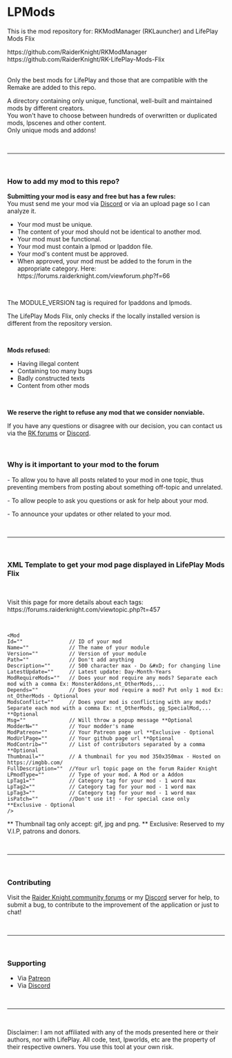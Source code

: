 # LPMods
<p>This is the mod repository for: RKModManager (RKLauncher) and LifePlay Mods Flix</p>
https://github.com/RaiderKnight/RKModManager<br>
https://github.com/RaiderKnight/RK-LifePlay-Mods-Flix<br>
<br>
<p>Only the best mods for LifePlay and those that are compatible with the Remake are added to this repo.</p>
<p>A directory containing only unique, functional, well-built and maintained mods by different creators.<br>
You won't have to choose between hundreds of overwritten or duplicated mods, lpscenes and other content.<br>
Only unique mods and addons!</p>
<br>
<hr>
<br>
<h3>How to add my mod to this repo?</h3>
<p><strong>Submitting your mod is easy and free but has a few rules: </strong><br>
You must send me your mod via <a href="https://discord.gg/d3U9E2wb4Y">Discord</a> or via an upload page so I can analyze it.</p>
<ul><li>Your mod must be unique.</li>
<li>The content of your mod should not be identical to another mod.</li>
<li>Your mod must be functional.</li>
<li>Your mod must contain a lpmod or lpaddon file.</li>
<li>Your mod's content must be approved.</li>
<li>When approved, your mod must be added to the forum in the appropriate category. Here: https://forums.raiderknight.com/viewforum.php?f=66</li></ul>
<br>
<p>The MODULE_VERSION tag is required for lpaddons and lpmods.</p> 
<p>The LifePlay Mods Flix, only checks if the locally installed version is different from the repository version.</p>
<br>
<p><strong>Mods refused:</strong></p>
<ul><li>Having illegal content</li>
<li>Containing too many bugs</li>
<li>Badly constructed texts</li>
<li>Content from other mods</li>
</ul>
<br>
<p><strong>We reserve the right to refuse any mod that we consider nonviable.</strong></p>
<p>If you have any questions or disagree with our decision, you can contact us via the <a href="https://lifeplay.site">RK forums</a> or <a href="https://discord.gg/d3U9E2wb4Y">Discord</a>.</p>
<br>
<h3>Why is it important to your mod to the forum</h3>
<p>- To allow you to have all posts related to your mod in one topic, thus preventing members from posting about something off-topic and unrelated.</p>
<p>- To allow people to ask you questions or ask for help about your mod.</p>
<p>- To announce your updates or other related to your mod.</p>
<br>
<hr>
<br>
<h3>XML Template to get your mod page displayed in LifePlay Mods Flix</h3><br>
<p>Visit this page for more details about each tags: https://forums.raiderknight.com/viewtopic.php?t=457</p>
<br>

```
<Mod
Id=""               // ID of your mod
Name=""             // The name of your module
Version=""          // Version of your module
Path=""             // Don't add anything
Description=""      // 500 character max - Do &#xD; for changing line
LatestUpdate=""     // Latest update: Day-Month-Years
ModRequireMods=""   // Does your mod require any mods? Separate each mod with a comma Ex: MonsterAddons,nt_OtherMods,...
Depends=""          // Does your mod require a mod? Put only 1 mod Ex: nt_OtherMods - Optional
ModsConflict=""     // Does your mod is conflicting with any mods? Separate each mod with a comma Ex: nt_OtherMods, gg_SpecialMod,... **Optional
Msg=""              // Will throw a popup message **Optional
ModderN=""          // Your modder's name
ModPatreon=""       // Your Patreon page url **Exclusive - Optional
ModUrlPage=""       // Your github page url **Optional
ModContrib=""       // List of contributors separated by a comma **Optional
Thumbnail=""        // A thumbnail for you mod 350x350max - Hosted on https://imgbb.com/
FullDescription=""  //Your url topic page on the forum Raider Knight
LPmodType=""        // Type of your mod. A Mod or a Addon
LpTag1=""           // Category tag for your mod - 1 word max
LpTag2=""           // Category tag for your mod - 1 word max
LpTag3=""           // Category tag for your mod - 1 word max
isPatch=""          //Don't use it! - For special case only **Exclusive - Optional
/>
```

** Thumbnail tag only accept: gif, jpg and png.
** Exclusive: Reserved to my V.I.P, patrons and donors.

<br>
<hr>
<br>
<h3>Contributing</h3>
<p>Visit the <a href="https://forums.raiderknight.com">Raider Knight community forums</a> or my <a href="https://discord.gg/d3U9E2wb4Y">Discord</a> server for help, to submit a bug, to contribute to the improvement of the application or just to chat!</p>
<br>
<hr>
<br>
<h3>Supporting</h3>
<ul>
<li>Via <a href="https://www.patreon.com/raiderknight">Patreon</a></li>
<li>Via <a href="https://www.buymeacoffee.com/raiderknight">Discord</a></li>
</ul>
<br>
<hr>
<br>
<p>Disclaimer: I am not affiliated with any of the mods presented here or their authors, nor with LifePlay. All code, text, lpworlds, etc are the property of their respective owners. You use this tool at your own risk.</p>
<br>